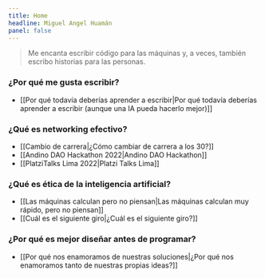 ```yaml
---
title: Home
headline: Miguel Angel Huamán
panel: false
---
```


> Me encanta escribir código para las máquinas y, a veces, también escribo historias para las personas.

### ¿Por qué me gusta escribir?

- [[Por qué todavía deberías aprender a escribir|Por qué todavía deberías aprender a escribir (aunque una IA pueda hacerlo mejor)]]

### ¿Qué es networking efectivo?

- [[Cambio de carrera|¿Cómo cambiar de carrera a los 30?]]
- [[Andino DAO Hackathon 2022|Andino DAO Hackathon]]
- [[PlatziTalks Lima 2022|Platzi Talks Lima]]

### ¿Qué es ética de la inteligencia artificial?

- [[Las máquinas calculan pero no piensan|Las máquinas calculan muy rápido, pero no piensan]]
- [[Cuál es el siguiente giro|¿Cuál es el siguiente giro?]]

### ¿Por qué es mejor diseñar antes de programar?

- [[Por qué nos enamoramos de nuestras soluciones|¿Por qué nos enamoramos tanto de nuestras propias ideas?]]
